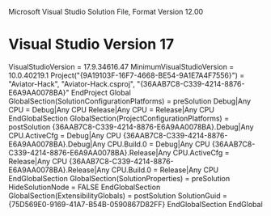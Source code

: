 ﻿
Microsoft Visual Studio Solution File, Format Version 12.00
# Visual Studio Version 17
VisualStudioVersion = 17.9.34616.47
MinimumVisualStudioVersion = 10.0.40219.1
Project("{9A19103F-16F7-4668-BE54-9A1E7A4F7556}") = "Aviator-Hack", "Aviator-Hack.csproj", "{36AAB7C8-C339-4214-8876-E6A9AA0078BA}"
EndProject
Global
	GlobalSection(SolutionConfigurationPlatforms) = preSolution
		Debug|Any CPU = Debug|Any CPU
		Release|Any CPU = Release|Any CPU
	EndGlobalSection
	GlobalSection(ProjectConfigurationPlatforms) = postSolution
		{36AAB7C8-C339-4214-8876-E6A9AA0078BA}.Debug|Any CPU.ActiveCfg = Debug|Any CPU
		{36AAB7C8-C339-4214-8876-E6A9AA0078BA}.Debug|Any CPU.Build.0 = Debug|Any CPU
		{36AAB7C8-C339-4214-8876-E6A9AA0078BA}.Release|Any CPU.ActiveCfg = Release|Any CPU
		{36AAB7C8-C339-4214-8876-E6A9AA0078BA}.Release|Any CPU.Build.0 = Release|Any CPU
	EndGlobalSection
	GlobalSection(SolutionProperties) = preSolution
		HideSolutionNode = FALSE
	EndGlobalSection
	GlobalSection(ExtensibilityGlobals) = postSolution
		SolutionGuid = {75D569E0-9169-41A7-B54B-0590867D82FF}
	EndGlobalSection
EndGlobal
